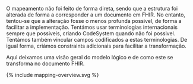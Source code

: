 O mapeamento não foi feito de forma direta, sendo que a estrutura foi alterada de forma a corresponder a um documento em FHIR. No entanto, tentou-se que a alteração fosse o menos profunda possivel, de forma a facilitar a implementação.
Tentámos usar terminologias internacionais sempre que possiveis, criando CodeSystem quando não foi possivel. Tentámos também vincular campos codificados a estas terminologias. De igual forma, criámos constraints adicionais para facilitar a transformação.

Aqui deixamos uma visão geral do modelo lógico e de como este se transforma no documento FHIR.



<div>{% include mapping-overview.svg %}</div>
<br clear="all"/>

